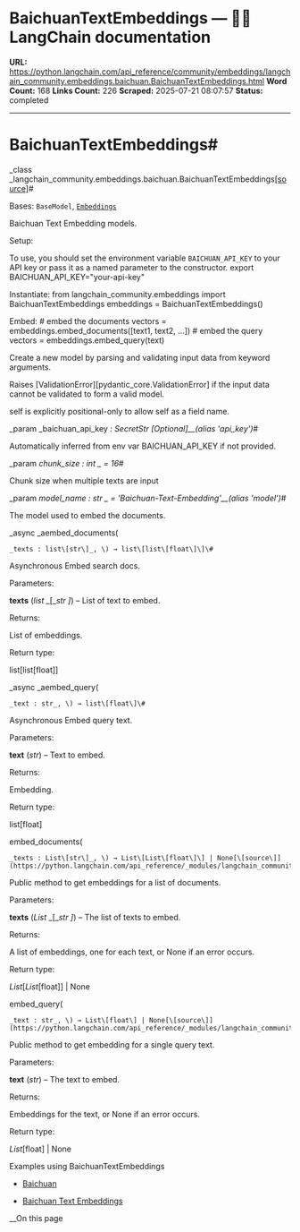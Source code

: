 # BaichuanTextEmbeddings — 🦜🔗 LangChain  documentation

**URL:** https://python.langchain.com/api_reference/community/embeddings/langchain_community.embeddings.baichuan.BaichuanTextEmbeddings.html
**Word Count:** 168
**Links Count:** 226
**Scraped:** 2025-07-21 08:07:57
**Status:** completed

---

# BaichuanTextEmbeddings\#

_class _langchain\_community.embeddings.baichuan.BaichuanTextEmbeddings[\[source\]](https://python.langchain.com/api_reference/_modules/langchain_community/embeddings/baichuan.html#BaichuanTextEmbeddings)\#     

Bases: `BaseModel`, [`Embeddings`](https://python.langchain.com/api_reference/core/embeddings/langchain_core.embeddings.embeddings.Embeddings.html#langchain_core.embeddings.embeddings.Embeddings "langchain_core.embeddings.embeddings.Embeddings")

Baichuan Text Embedding models.

Setup:     

To use, you should set the environment variable `BAICHUAN_API_KEY` to your API key or pass it as a named parameter to the constructor.               export BAICHUAN_API_KEY="your-api-key"     

Instantiate:                    from langchain_community.embeddings import BaichuanTextEmbeddings          embeddings = BaichuanTextEmbeddings()     

Embed:                    # embed the documents     vectors = embeddings.embed_documents([text1, text2, ...])          # embed the query     vectors = embeddings.embed_query(text)     

Create a new model by parsing and validating input data from keyword arguments.

Raises \[ValidationError\]\[pydantic\_core.ValidationError\] if the input data cannot be validated to form a valid model.

self is explicitly positional-only to allow self as a field name.

_param _baichuan\_api\_key _: SecretStr_ _\[Optional\]__\(alias 'api\_key'\)_\#     

Automatically inferred from env var BAICHUAN\_API\_KEY if not provided.

_param _chunk\_size _: int_ _ = 16_\#     

Chunk size when multiple texts are input

_param _model\_name _: str_ _ = 'Baichuan-Text-Embedding'__\(alias 'model'\)_\#     

The model used to embed the documents.

_async _aembed\_documents\(

    _texts : list\[str\]_, \) → list\[list\[float\]\]\#     

Asynchronous Embed search docs.

Parameters:     

**texts** \(_list_ _\[__str_ _\]_\) – List of text to embed.

Returns:     

List of embeddings.

Return type:     

list\[list\[float\]\]

_async _aembed\_query\(

    _text : str_, \) → list\[float\]\#     

Asynchronous Embed query text.

Parameters:     

**text** \(_str_\) – Text to embed.

Returns:     

Embedding.

Return type:     

list\[float\]

embed\_documents\(

    _texts : List\[str\]_, \) → List\[List\[float\]\] | None[\[source\]](https://python.langchain.com/api_reference/_modules/langchain_community/embeddings/baichuan.html#BaichuanTextEmbeddings.embed_documents)\#     

Public method to get embeddings for a list of documents.

Parameters:     

**texts** \(_List_ _\[__str_ _\]_\) – The list of texts to embed.

Returns:     

A list of embeddings, one for each text, or None if an error occurs.

Return type:     

_List_\[_List_\[float\]\] | None

embed\_query\(

    _text : str_, \) → List\[float\] | None[\[source\]](https://python.langchain.com/api_reference/_modules/langchain_community/embeddings/baichuan.html#BaichuanTextEmbeddings.embed_query)\#     

Public method to get embedding for a single query text.

Parameters:     

**text** \(_str_\) – The text to embed.

Returns:     

Embeddings for the text, or None if an error occurs.

Return type:     

_List_\[float\] | None

Examples using BaichuanTextEmbeddings

  * [Baichuan](https://python.langchain.com/docs/integrations/providers/baichuan/)

  * [Baichuan Text Embeddings](https://python.langchain.com/docs/integrations/text_embedding/baichuan/)

__On this page